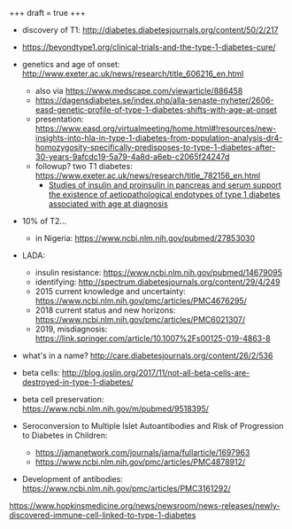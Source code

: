 +++
draft = true
+++

* discovery of T1: http://diabetes.diabetesjournals.org/content/50/2/217
* https://beyondtype1.org/clinical-trials-and-the-type-1-diabetes-cure/
* genetics and age of onset: http://www.exeter.ac.uk/news/research/title_606216_en.html
  - also via https://www.medscape.com/viewarticle/886458
  - https://dagensdiabetes.se/index.php/alla-senaste-nyheter/2606-easd-genetic-profile-of-type-1-diabetes-shifts-with-age-at-onset
  - presentation: https://www.easd.org/virtualmeeting/home.html#!resources/new-insights-into-hla-in-type-1-diabetes-from-population-analysis-dr4-homozygosity-specifically-predisposes-to-type-1-diabetes-after-30-years-9afcdc19-5a79-4a8d-a6eb-c2065f24247d
  * followup? two T1 diabetes: https://www.exeter.ac.uk/news/research/title_782156_en.html
    - [Studies of insulin and proinsulin in pancreas and serum support the existence of aetiopathological endotypes of type 1 diabetes associated with age at diagnosis](https://link.springer.com/article/10.1007/s00125-020-05115-6)

* 10% of T2...
  * in Nigeria: https://www.ncbi.nlm.nih.gov/pubmed/27853030

* LADA:
  * insulin resistance: https://www.ncbi.nlm.nih.gov/pubmed/14679095
  * identifying: http://spectrum.diabetesjournals.org/content/29/4/249
  * 2015 current knowledge and uncertainty: https://www.ncbi.nlm.nih.gov/pmc/articles/PMC4676295/
  * 2018 current status and new horizons: https://www.ncbi.nlm.nih.gov/pmc/articles/PMC6021307/
  * 2019, misdiagnosis: https://link.springer.com/article/10.1007%2Fs00125-019-4863-8

* what's in a name? http://care.diabetesjournals.org/content/26/2/536

* beta cells: http://blog.joslin.org/2017/11/not-all-beta-cells-are-destroyed-in-type-1-diabetes/

* beta cell preservation: https://www.ncbi.nlm.nih.gov/m/pubmed/9518395/

* Seroconversion to Multiple Islet Autoantibodies and Risk of Progression to Diabetes in Children:
  * https://jamanetwork.com/journals/jama/fullarticle/1697963
  * https://www.ncbi.nlm.nih.gov/pmc/articles/PMC4878912/
* Development of antibodies: https://www.ncbi.nlm.nih.gov/pmc/articles/PMC3161292/

https://www.hopkinsmedicine.org/news/newsroom/news-releases/newly-discovered-immune-cell-linked-to-type-1-diabetes
